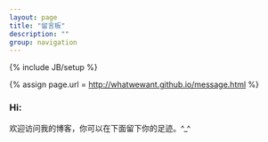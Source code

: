 ```yaml
---
layout: page
title: "留言板"
description: ""
group: navigation
---
```

{% include JB/setup %}

{% assign page.url = http://whatwewant.github.io/message.html %}

### Hi:

欢迎访问我的博客，你可以在下面留下你的足迹。\^_\^
